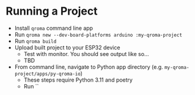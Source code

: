 # Running a Project

* Install `qroma` command line app
* Run `qroma new --dev-board-platforms arduino :my-qroma-project`
* Run `qroma build`
* Upload built project to your ESP32 device
  * Test with monitor. You should see output like so...
  * TBD
* From command line, navigate to Python app directory (e.g. `my-qroma-project/apps/py-qroma-io`)
  * These steps require Python 3.11 and poetry
  * Run `` 